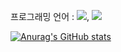 

<p1>프로그래밍 언어 : </p1><img src="https://img.shields.io/badge/javascript-000000.svg?style=for-the-badge&logo=javascript&logoColor=F7DF1E" />, <img src="https://img.shields.io/badge/python-000000.svg?style=for-the-badge&logo=python&logoColor=3776AB" />

[![Anurag's GitHub stats](https://github-readme-stats.vercel.app/api?username=EFCTO)](https://github.com/EFCTO/github-readme-stats)
